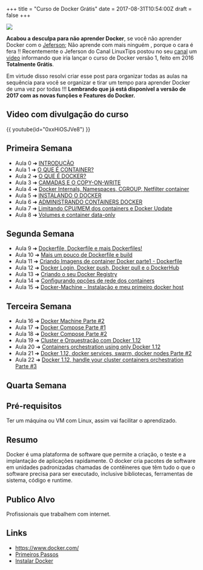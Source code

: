 +++
title = "Curso de Docker Grátis"
date = 2017-08-31T10:54:00Z
draft = false
+++

![](/images/curso-docker-gratis.png)

**Acabou a desculpa para não aprender Docker**, se você não aprender Docker com o [Jeferson](https://www.linkedin.com/in/jefersonfernando/); Não aprende com mais ninguém , porque o cara é fera !!
Recentemente o Jeferson do Canal LinuxTips postou no seu [canal](https://www.youtube.com/user/linuxtipscanal) um [video](https://www.youtube.com/watch?v=0xxHiOSJVe8) informando que iria lançar o curso de Docker versão 1, feito em 2016 **Totalmente Grátis**.

Em virtude disso resolvi criar esse post para organizar todas as aulas na sequência para você se organizar e tirar um tempo para aprender Docker de uma vez por todas !!!
**Lembrando que já está disponível a versão de 2017 com as novas funções e Features do Docker.**

<!-- more -->

## Video com divulgação do curso

{{ youtube(id="0xxHiOSJVe8") }}


## Primeira Semana

* Aula 0 ➜ [INTRODUÇÃO](https://www.youtube.com/watch?v=a0ts9vhaY0w)
* Aula 1 ➜ [O QUE É CONTAINER?](https://www.youtube.com/watch?v=QFuOggpDAOw)
* Aula 2 ➜ [O QUE É DOCKER?](https://www.youtube.com/watch?v=Noi4MOHrZAc) 
* Aula 3 ➜ [CAMADAS E O COPY-ON-WRITE](https://www.youtube.com/watch?v=QlpIBEZavzI) 
* Aula 4 ➜ [Docker Internals, Namespaces, CGROUP, Netfilter container](https://www.youtube.com/watch?v=4w7eBwECO1M)
* Aula 5 ➜ [INSTALANDO O DOCKER](https://www.youtube.com/watch?v=FTxBa7i8VMM)
* Aula 6 ➜ [ADMINISTRANDO CONTAINERS DOCKER](https://www.youtube.com/watch?v=f9D6gTNDyhE)
* Aula 7 ➜ [Limitando CPU/MEM dos containers e Docker Update](https://www.youtube.com/watch?v=OZJZMbxSiuQ)
* Aula 8 ➜ [Volumes e container data-only](https://www.youtube.com/watch?v=htqWxw8VTb4)

## Segunda Semana

* Aula 9 ➜ [Dockerfile, Dockerfile e mais Dockerfiles!](https://www.youtube.com/watch?v=a0Dm2Wiy2E0)
* Aula 10 ➜ [Mais um pouco de Dockerfile e build](https://www.youtube.com/watch?v=TvhEJHbn1uE)
* Aula 11 ➜ [Criando Imagens de container Docker parte1 - Dockerfile](https://www.youtube.com/watch?v=t9xAXZB_L3A)
* Aula 12 ➜ [Docker Login, Docker push, Docker pull e o DockerHub](https://www.youtube.com/watch?v=sjppkJjIvT4)
* Aula 13 ➜ [Criando o seu Docker Registry](https://www.youtube.com/watch?v=ndoF1VUFnWY)
* Aula 14 ➜ [Configurando opções de rede dos containers](https://www.youtube.com/watch?v=pKJgQmXXryg)
* Aula 15 ➜ [Docker-Machine - Instalação e meu primeiro docker host](https://www.youtube.com/watch?v=DERATbSlB0s)
  
## Terceira Semana

* Aula 16 ➜ [Docker Machine Parte #2](https://www.youtube.com/watch?v=WDP9pdat1eY)
* Aula 17 ➜ [Docker Compose Parte #1](https://www.youtube.com/watch?v=Kz9KYsSDnQE)
* Aula 18 ➜ [Docker Compose Parte #2](https://www.youtube.com/watch?v=4xEmf4oQygw)
* Aula 19 ➜ [Cluster e Orquestração com Docker 1.12](https://www.youtube.com/watch?v=KfH1cJErGb0)
* Aula 20 ➜ [Containers orchestration using only Docker 1.12](https://www.youtube.com/watch?v=zfSAxvy90z0)
* Aula 21 ➜ [Docker 1.12, docker services, swarm, docker nodes Parte #2](https://www.youtube.com/watch?v=IYfSWOrSWRE)
* Aula 22 ➜ [Docker 1.12, handle your cluster containers orchestration Parte #3](https://www.youtube.com/watch?v=RXH10WCgwR0)

## Quarta Semana

## Pré-requisitos

Ter um máquina ou VM com Linux, assim vai facilitar o aprendizado.

## Resumo

Docker é uma plataforma de software que permite a criação, o teste e a implantação de aplicações rapidamente. O docker cria pacotes de software em unidades padronizadas chamadas de contêineres que têm tudo o que o software precisa para ser executado, inclusive bibliotecas, ferramentas de sistema, código e runtime.

## Publico Alvo

Profissionais que trabalhem com internet.

## Links

* https://www.docker.com/
* [Primeiros Passos](https://www.digitalocean.com/community/tutorials/como-instalar-e-utilizar-o-docker-primeiros-passos-pt)
* [Instalar Docker](https://www.digitalocean.com/community/tutorials/como-instalar-e-usar-o-docker-no-ubuntu-16-04-pt)
